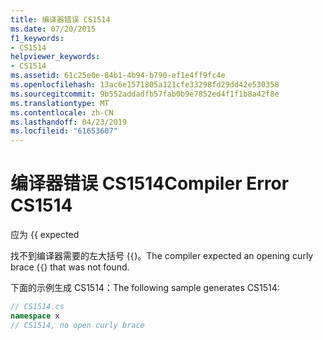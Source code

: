 ```yaml
---
title: 编译器错误 CS1514
ms.date: 07/20/2015
f1_keywords:
- CS1514
helpviewer_keywords:
- CS1514
ms.assetid: 61c25e0e-84b1-4b94-b790-ef1e4ff9fc4e
ms.openlocfilehash: 13ac6e1571805a121cfe33298fd29dd42e530358
ms.sourcegitcommit: 9b552addadfb57fab0b9e7852ed4f1f1b8a42f8e
ms.translationtype: MT
ms.contentlocale: zh-CN
ms.lasthandoff: 04/23/2019
ms.locfileid: "61653607"
---
```

# <a name="compiler-error-cs1514"></a><span data-ttu-id="a20d8-102">编译器错误 CS1514</span><span class="sxs-lookup"><span data-stu-id="a20d8-102">Compiler Error CS1514</span></span>
<span data-ttu-id="a20d8-103">应为 {</span><span class="sxs-lookup"><span data-stu-id="a20d8-103">{ expected</span></span>  
  
 <span data-ttu-id="a20d8-104">找不到编译器需要的左大括号 (`{`)。</span><span class="sxs-lookup"><span data-stu-id="a20d8-104">The compiler expected an opening curly brace (`{`) that was not found.</span></span>  
  
 <span data-ttu-id="a20d8-105">下面的示例生成 CS1514：</span><span class="sxs-lookup"><span data-stu-id="a20d8-105">The following sample generates CS1514:</span></span>  
  
```csharp  
// CS1514.cs  
namespace x  
// CS1514, no open curly brace  
```
